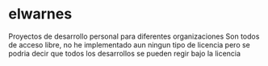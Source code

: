 # elwarnes

Proyectos de desarrollo personal para diferentes organizaciones
Son todos de acceso libre, no he implementado aun ningun tipo de licencia pero se podria decir que todos los desarrollos se pueden regir bajo la licencia
